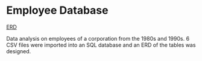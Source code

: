 # Employee Database

[ERD](https://github.com/remco-mooij/sql-challenge/blob/master/EmployeeSQL/QuickDBD-SQL-challenge.png)

Data analysis on employees of a corporation from the 1980s and 1990s. 6 CSV files were imported into an SQL database and an ERD of the tables was designed.

